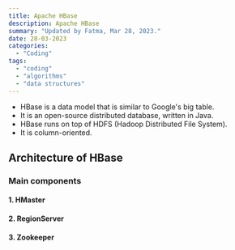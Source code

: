 ```yaml
---
title: Apache HBase
description: Apache HBase
summary: "Updated by Fatma, Mar 28, 2023."
date: 28-03-2023
categories:
  - "Coding"
tags:
  - "coding"
  - "algorithms"
  - "data structures"
---
```


- HBase is a data model that is similar to Google's big table.
- It is an open-source distributed database, written in Java.
- HBase runs on top of HDFS (Hadoop Distributed File System).
- It is column-oriented.

## Architecture of HBase

### Main components

#### 1. HMaster

#### 2. RegionServer

#### 3. Zookeeper
